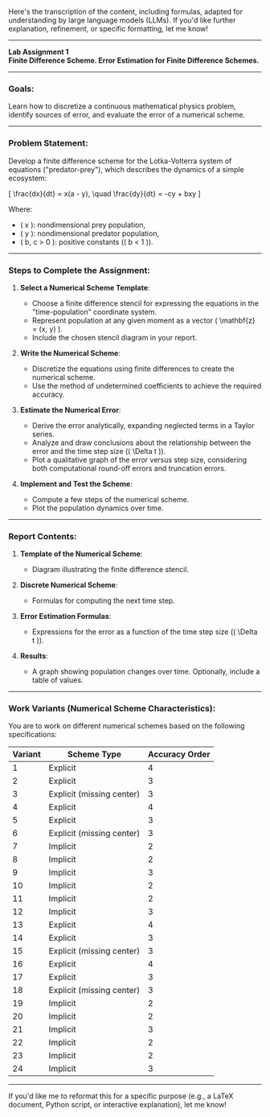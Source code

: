 Here's the transcription of the content, including formulas, adapted for understanding by large language models (LLMs). If you'd like further explanation, refinement, or specific formatting, let me know!

---

**Lab Assignment 1**  
**Finite Difference Scheme. Error Estimation for Finite Difference Schemes.**

---

### **Goals**:
Learn how to discretize a continuous mathematical physics problem, identify sources of error, and evaluate the error of a numerical scheme.

---

### **Problem Statement**:
Develop a finite difference scheme for the Lotka-Volterra system of equations ("predator-prey"), which describes the dynamics of a simple ecosystem:

\[
\frac{dx}{dt} = x(a - y), \quad \frac{dy}{dt} = -cy + bxy
\]

Where:  
- \( x \): nondimensional prey population,  
- \( y \): nondimensional predator population,  
- \( b, c > 0 \): positive constants (\( b < 1 \)).

---

### **Steps to Complete the Assignment**:
1. **Select a Numerical Scheme Template**:  
   - Choose a finite difference stencil for expressing the equations in the "time-population" coordinate system.
   - Represent population at any given moment as a vector \( \mathbf{z} = (x, y) \).  
   - Include the chosen stencil diagram in your report.

2. **Write the Numerical Scheme**:  
   - Discretize the equations using finite differences to create the numerical scheme.
   - Use the method of undetermined coefficients to achieve the required accuracy.

3. **Estimate the Numerical Error**:  
   - Derive the error analytically, expanding neglected terms in a Taylor series.
   - Analyze and draw conclusions about the relationship between the error and the time step size (\( \Delta t \)).  
   - Plot a qualitative graph of the error versus step size, considering both computational round-off errors and truncation errors.

4. **Implement and Test the Scheme**:  
   - Compute a few steps of the numerical scheme.
   - Plot the population dynamics over time.

---

### **Report Contents**:
1. **Template of the Numerical Scheme**:  
   - Diagram illustrating the finite difference stencil.

2. **Discrete Numerical Scheme**:  
   - Formulas for computing the next time step.

3. **Error Estimation Formulas**:  
   - Expressions for the error as a function of the time step size (\( \Delta t \)).

4. **Results**:  
   - A graph showing population changes over time. Optionally, include a table of values.

---

### **Work Variants** (Numerical Scheme Characteristics):
You are to work on different numerical schemes based on the following specifications:

| Variant | Scheme Type                | Accuracy Order |
|---------|----------------------------|----------------|
| 1       | Explicit                   | 4              |
| 2       | Explicit                   | 3              |
| 3       | Explicit (missing center)  | 3              |
| 4       | Explicit                   | 4              |
| 5       | Explicit                   | 3              |
| 6       | Explicit (missing center)  | 3              |
| 7       | Implicit                   | 2              |
| 8       | Implicit                   | 2              |
| 9       | Implicit                   | 3              |
| 10      | Implicit                   | 2              |
| 11      | Implicit                   | 2              |
| 12      | Implicit                   | 3              |
| 13      | Explicit                   | 4              |
| 14      | Explicit                   | 3              |
| 15      | Explicit (missing center)  | 3              |
| 16      | Explicit                   | 4              |
| 17      | Explicit                   | 3              |
| 18      | Explicit (missing center)  | 3              |
| 19      | Implicit                   | 2              |
| 20      | Implicit                   | 2              |
| 21      | Implicit                   | 3              |
| 22      | Implicit                   | 2              |
| 23      | Implicit                   | 2              |
| 24      | Implicit                   | 3              |

---

If you'd like me to reformat this for a specific purpose (e.g., a LaTeX document, Python script, or interactive explanation), let me know!
